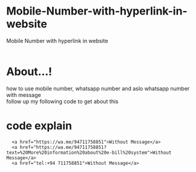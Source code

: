 # Mobile-Number-with-hyperlink-in-website
Mobile Number with hyperlink in website
 <br><br>
 
# About...!

how to use mobile number, whatsapp number and aslo whatsapp number with message<br>
follow up my following code to get about this<br>

# code explain


      <a href="https://wa.me/94711758851">Without Message</a>
      <a href="https://wa.me/94711758851?text=%20More%20information%20about%20e-bill%20system">Without Message</a>
      <a href="tel:+94 711758851">Without Message</a>
